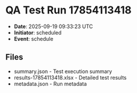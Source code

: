 # QA Test Run 17854113418

- **Date**: 2025-09-19 09:33:23 UTC
- **Initiator**: scheduled
- **Event**: schedule

## Files
- summary.json - Test execution summary
- results-17854113418.xlsx - Detailed test results
- metadata.json - Run metadata
